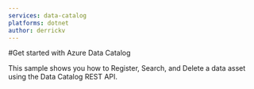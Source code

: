 ```yaml
---
services: data-catalog
platforms: dotnet
author: derrickv
---
```

#Get started with Azure Data Catalog

This sample shows you how to Register, Search, and Delete a data asset using the Data Catalog REST API.


